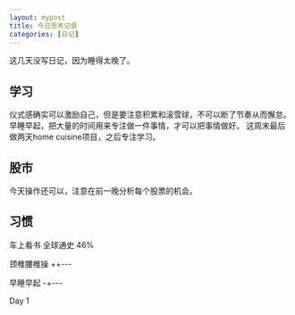 ```yaml
---
layout: mypost
title: 今日思考记录
categories: [日记]
---
```


这几天没写日记，因为睡得太晚了。

## 学习

仪式感确实可以激励自己，但是要注意积累和滚雪球，不可以断了节奏从而懈怠。
早睡早起，把大量的时间用来专注做一件事情，才可以把事情做好。
这周末最后做两天home cuisine项目，之后专注学习。

## 股市

今天操作还可以，注意在前一晚分析每个股票的机会。

## 习惯
车上看书 全球通史 46%

颈椎腰椎操 ++---

早睡早起 -+---

Day 1